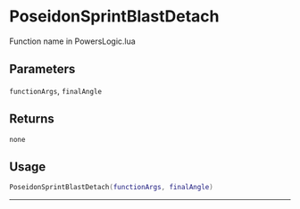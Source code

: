 # PoseidonSprintBlastDetach
Function name in PowersLogic.lua
## Parameters
`functionArgs`, `finalAngle`
## Returns
`none`
## Usage
```lua
PoseidonSprintBlastDetach(functionArgs, finalAngle)
```
---

